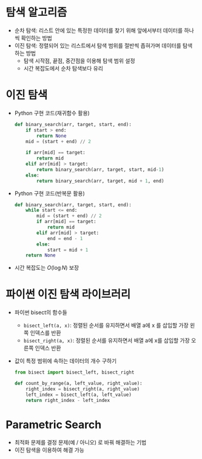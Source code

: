 # 탐색 알고리즘

- 순차 탐색: 리스트 안에 있는 특정한 데이터를 찾기 위해 앞에서부터 데이터를 하나씩 확인하는 방법
- 이진 탐색: 정렬되어 있는 리스트에서 탐색 범위를 절반씩 좁혀가며 데이터를 탐색하는 방법
  - 탐색 시작점, 끝점, 중간점을 이용해 탐색 범위 설정
  - 시간 복잡도에서 순차 탐색보다 유리

# 이진 탐색

- Python 구현 코드(재귀함수 활용)
    
    ```python
    def binary_search(arr, target, start, end):
    	if start > end:
    		return None
    	mid = (start + end) // 2
    	
    	if arr[mid] == target:
    		return mid
    	elif arr[mid] > target:
    		return binary_search(arr, target, start, mid-1)
    	else:
    		return binary_search(arr, target, mid + 1, end)
    ```
    
- Python 구현 코드(반복문 활용)
    
    ```python
    def binary_search(arr, target, start, end):
    	while start <= end:
    		mid = (start + end) // 2
    		if arr[mid] == target:
    			return mid
    		elif arr[mid] > target:
    			end = end - 1
    		else:
    			start = mid + 1
    	return None
    ```
    
- 시간 복잡도는 $O(\log N)$ 보장

# 파이썬 이진 탐색 라이브러리

- 파이썬 bisect의 함수들
  - `bisect_left(a, x)`: 정렬된 순서를 유지하면서 배열 a에 x 를 삽입할 가장 왼쪽 인덱스를 반환
  - `bisect_right(a, x)`: 정렬된 순서를 유지하면서 배열 a에 x를 삽입할 가장 오른쪽 인덱스 반환
- 값이 특정 범위에 속하는 데이터의 개수 구하기
    
    ```python
    from bisect import bisect_left, bisect_right
    
    def count_by_range(a, left_value, right_value):
    	right_index = bisect_right(a, right_value)
    	left_index = bisect_left(a, left_value)
    	return right_index - left_index
    ```
    

# Parametric Search

- 최적화 문제를 결정 문제(예 / 아니오) 로 바꿔 해결하는 기법
- 이진 탐색을 이용하여 해결 가능
